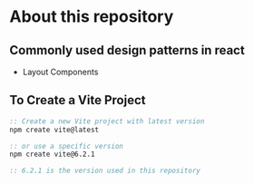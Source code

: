 # About this repository

## Commonly used design patterns in react

- Layout Components

## To Create a Vite Project

```cmd
:: Create a new Vite project with latest version
npm create vite@latest

:: or use a specific version
npm create vite@6.2.1

:: 6.2.1 is the version used in this repository
```
